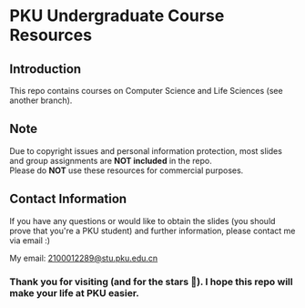 # PKU Undergraduate Course Resources
## Introduction
This repo contains courses on Computer Science and Life Sciences (see another branch).
## Note
Due to copyright issues and personal information protection, most slides and group assignments are **NOT included** in the repo.  
Please do **NOT** use these resources for commercial purposes.

## Contact Information
If you have any questions or would like to obtain the slides (you should prove that you're a PKU student) and further information, please contact me via email :)  

My email: 2100012289@stu.pku.edu.cn  

### Thank you for visiting (and for the stars 🌟). I hope this repo will make your life at PKU easier.  
